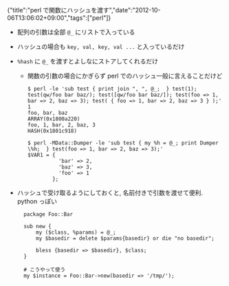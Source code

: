 {"title":"perl で関数にハッシュを渡す","date":"2012-10-06T13:06:02+09:00","tags":["perl"]}

- 配列の引数は全部 `@_` にリストで入っている
- ハッシュの場合も `key, val, key, val ...` と入っているだけ
- `%hash` に `@_` を渡すとよしなにストアしてくれるだけ
  - 関数の引数の場合にかぎらず perl でのハッシュ一般に言えることだけど

        $ perl -le 'sub test { print join ", ", @_;  } test(1); test(qw/foo bar baz/); test([qw/foo bar baz/]); test(foo => 1, bar => 2, baz => 3); test( { foo => 1, bar => 2, baz => 3 } );'
        1
        foo, bar, baz
        ARRAY(0x1800a220)
        foo, 1, bar, 2, baz, 3
        HASH(0x1801c918)
        
        $ perl -MData::Dumper -le 'sub test { my %h = @_; print Dumper \%h;  } test(foo => 1, bar => 2, baz => 3);'
        $VAR1 = {
                  'bar' => 2,
                  'baz' => 3,
                  'foo' => 1
                };

- ハッシュで受け取るようにしておくと, 名前付きで引数を渡せて便利. python っぽい

        package Foo::Bar
        
        sub new {
            my ($class, %params) = @_;
            my $basedir = delete $params{basedir} or die "no basedir";
        
            bless {basedir => $basedir}, $class;
        }
        
        # こうやって使う
        my $instance = Foo::Bar->new(basedir => '/tmp/');
